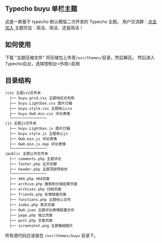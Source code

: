 ## Typecho **buyu** 单栏主题

这是一款基于 typecho 默认模版二次开发的 Typecho 主题。
用户交流群：[点击加入](https://qm.qq.com/q/PVln74J0UU)
主题宗旨：简洁、简洁、还是简洁！

## 如何使用

下载 "主题压缩文件" 将压缩包上传至`/usr/themes/`目录，然后解压。
然后进入Typecho后台，选择控制台>外观>启用

## 目录结构

```
/css 主题css文件夹
  ├── buyu.grid.css 主题响应式布局
  ├── buyu.Lightbox.css 图片灯箱
  ├── buyu.style.css 主题核心css
  ├── buyu.OwO.min.css 评论表情
  └────────────────
/js 主题js文件夹
  ├── buyu.Lightbox.js 图片灯箱
  ├── buyu.style.js 主题核心js
  ├── OwO.min.js 评论表情
  ├── OwO.min.js.map 评论表情
  └────────────────
/public 主题公共文件夹
  ├── comments.php 主题评论
  ├── footer.php 主页页脚
  ├── header.php 主题顶部导航栏
  └────────────────
  ├── 404.php 404页面
  ├── archive.php 搜索和分类结果页面
  ├── archives.php 归档页面
  ├── friends.php 友情链接页面
  ├── functions.php 主题核心文件
  ├── index.php 首页页面
  ├── OwO.json 主题评论表情配置文件
  ├── page.php 独立页面
  ├── post.php 文章页面
  ├── screenshot.png 主题略缩图片
```

所有源代码应该放在 `/usr/themes/buyu` 目录下。